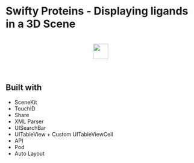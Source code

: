 # Swifty Proteins - Displaying ligands in a 3D Scene

<br/>

<div align="center">
<img src="https://i.imgur.com/wqwOQtT.gif" width="40" height="40" />

</div>

<br/>
<br/>

## Built with
- SceneKit
- TouchID
- Share
- XML Parser
- UISearchBar
- UITableView + Custom UITableViewCell
- API
- Pod
- Auto Layout